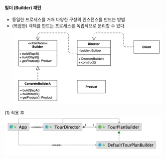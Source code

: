 #### 빌더 (Builder) 패턴
- 동일한 프로세스를 거쳐 다양한 구성의 인스턴스를 만드는 방법
- (복잡한) 객체를 만드는 프로세스를 독립적으로 분리할 수 있다.
![IMAGES](../../images/builder01.png)     

(1) 적용 후
![IMAGES](../../images/builder02.png)